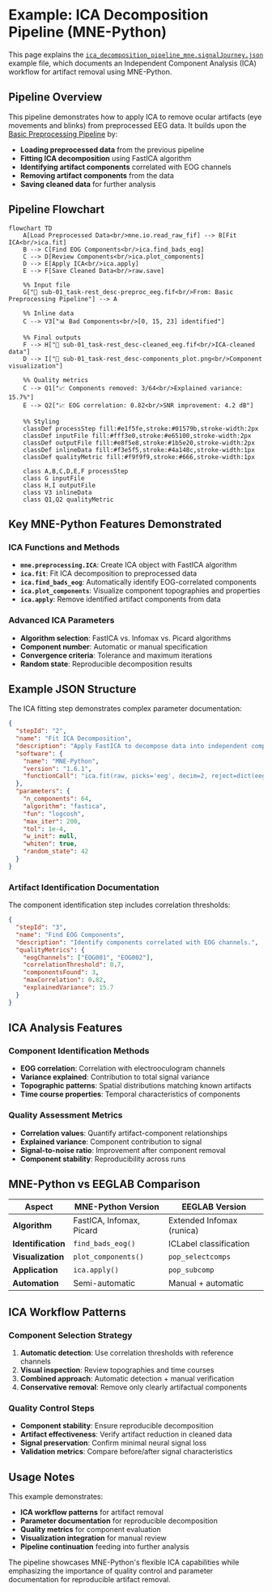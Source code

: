 # Example: ICA Decomposition Pipeline (MNE-Python)

This page explains the [`ica_decomposition_pipeline_mne.signalJourney.json`](https://github.com/signalJourney/signalJourney/blob/main/schema/examples/ica_decomposition_pipeline_mne.signalJourney.json) example file, which documents an Independent Component Analysis (ICA) workflow for artifact removal using MNE-Python.

## Pipeline Overview

This pipeline demonstrates how to apply ICA to remove ocular artifacts (eye movements and blinks) from preprocessed EEG data. It builds upon the [Basic Preprocessing Pipeline](./basic_preprocessing_mne.md) by:

- **Loading preprocessed data** from the previous pipeline
- **Fitting ICA decomposition** using FastICA algorithm
- **Identifying artifact components** correlated with EOG channels
- **Removing artifact components** from the data
- **Saving cleaned data** for further analysis

## Pipeline Flowchart

```mermaid
flowchart TD
    A[Load Preprocessed Data<br/>mne.io.read_raw_fif] --> B[Fit ICA<br/>ica.fit]
    B --> C[Find EOG Components<br/>ica.find_bads_eog]
    C --> D[Review Components<br/>ica.plot_components]
    D --> E[Apply ICA<br/>ica.apply]
    E --> F[Save Cleaned Data<br/>raw.save]
    
    %% Input file
    G["📁 sub-01_task-rest_desc-preproc_eeg.fif<br/>From: Basic Preprocessing Pipeline"] --> A
    
    %% Inline data
    C --> V3["📊 Bad Components<br/>[0, 15, 23] identified"]
    
    %% Final outputs
    F --> H["💾 sub-01_task-rest_desc-cleaned_eeg.fif<br/>ICA-cleaned data"]
    D --> I["💾 sub-01_task-rest_desc-components_plot.png<br/>Component visualization"]
    
    %% Quality metrics
    C --> Q1["📈 Components removed: 3/64<br/>Explained variance: 15.7%"]
    E --> Q2["📈 EOG correlation: 0.82<br/>SNR improvement: 4.2 dB"]

    %% Styling
    classDef processStep fill:#e1f5fe,stroke:#01579b,stroke-width:2px
    classDef inputFile fill:#fff3e0,stroke:#e65100,stroke-width:2px
    classDef outputFile fill:#e8f5e8,stroke:#1b5e20,stroke-width:2px
    classDef inlineData fill:#f3e5f5,stroke:#4a148c,stroke-width:1px
    classDef qualityMetric fill:#f9f9f9,stroke:#666,stroke-width:1px

    class A,B,C,D,E,F processStep
    class G inputFile
    class H,I outputFile
    class V3 inlineData
    class Q1,Q2 qualityMetric
```

## Key MNE-Python Features Demonstrated

### ICA Functions and Methods
- **`mne.preprocessing.ICA`**: Create ICA object with FastICA algorithm
- **`ica.fit`**: Fit ICA decomposition to preprocessed data
- **`ica.find_bads_eog`**: Automatically identify EOG-correlated components
- **`ica.plot_components`**: Visualize component topographies and properties
- **`ica.apply`**: Remove identified artifact components from data

### Advanced ICA Parameters
- **Algorithm selection**: FastICA vs. Infomax vs. Picard algorithms
- **Component number**: Automatic or manual specification
- **Convergence criteria**: Tolerance and maximum iterations
- **Random state**: Reproducible decomposition results

## Example JSON Structure

The ICA fitting step demonstrates complex parameter documentation:

```json
{
  "stepId": "2",
  "name": "Fit ICA Decomposition",
  "description": "Apply FastICA to decompose data into independent components.",
  "software": {
    "name": "MNE-Python",
    "version": "1.6.1",
    "functionCall": "ica.fit(raw, picks='eeg', decim=2, reject=dict(eeg=100e-6))"
  },
  "parameters": {
    "n_components": 64,
    "algorithm": "fastica",
    "fun": "logcosh",
    "max_iter": 200,
    "tol": 1e-4,
    "w_init": null,
    "whiten": true,
    "random_state": 42
  }
}
```

### Artifact Identification Documentation
The component identification step includes correlation thresholds:

```json
{
  "stepId": "3",
  "name": "Find EOG Components",
  "description": "Identify components correlated with EOG channels.",
  "qualityMetrics": {
    "eogChannels": ["EOG001", "EOG002"],
    "correlationThreshold": 0.7,
    "componentsFound": 3,
    "maxCorrelation": 0.82,
    "explainedVariance": 15.7
  }
}
```

## ICA Analysis Features

### Component Identification Methods
- **EOG correlation**: Correlation with electrooculogram channels
- **Variance explained**: Contribution to total signal variance  
- **Topographic patterns**: Spatial distributions matching known artifacts
- **Time course properties**: Temporal characteristics of components

### Quality Assessment Metrics
- **Correlation values**: Quantify artifact-component relationships
- **Explained variance**: Component contribution to signal
- **Signal-to-noise ratio**: Improvement after component removal
- **Component stability**: Reproducibility across runs

## MNE-Python vs EEGLAB Comparison

| Aspect | MNE-Python Version | EEGLAB Version |
|--------|-------------------|----------------|
| **Algorithm** | FastICA, Infomax, Picard | Extended Infomax (runica) |
| **Identification** | `find_bads_eog()` | ICLabel classification |
| **Visualization** | `plot_components()` | `pop_selectcomps` |
| **Application** | `ica.apply()` | `pop_subcomp` |
| **Automation** | Semi-automatic | Manual + automatic |

## ICA Workflow Patterns

### Component Selection Strategy
1. **Automatic detection**: Use correlation thresholds with reference channels
2. **Visual inspection**: Review topographies and time courses
3. **Combined approach**: Automatic detection + manual verification
4. **Conservative removal**: Remove only clearly artifactual components

### Quality Control Steps
- **Component stability**: Ensure reproducible decomposition
- **Artifact effectiveness**: Verify artifact reduction in cleaned data
- **Signal preservation**: Confirm minimal neural signal loss
- **Validation metrics**: Compare before/after signal characteristics

## Usage Notes

This example demonstrates:
- **ICA workflow patterns** for artifact removal
- **Parameter documentation** for reproducible decomposition
- **Quality metrics** for component evaluation
- **Visualization integration** for manual review
- **Pipeline continuation** feeding into further analysis

The pipeline showcases MNE-Python's flexible ICA capabilities while emphasizing the importance of quality control and parameter documentation for reproducible artifact removal. 